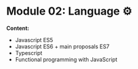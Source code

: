 # Module 02: Language ⚙️

**Content:**

- Javascript ES5
- Javascript ES6 + main proposals ES7
- Typescript
- Functional programming with JavaScript
